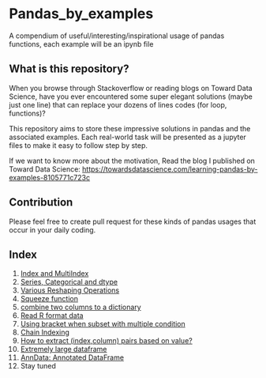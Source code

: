 # Pandas_by_examples

A compendium of useful/interesting/inspirational usage of pandas functions, each example will be an ipynb file


## What is this repository?

When you browse through Stackoverflow or reading blogs on Toward Data Science, have you ever encountered some super elegant solutions (maybe just one line) that can replace your dozens of lines codes (for loop, functions)?

This repository aims to store these impressive solutions in pandas and the associated examples. Each real-world task will be presented as a jupyter files to make it easy to follow step by step.

If we want to know more about the motivation, Read the blog I published on Toward Data Science: https://towardsdatascience.com/learning-pandas-by-examples-8105771c723c

## Contribution

Please feel free to create pull request for these kinds of pandas usages that occur in your daily coding. 

## Index

1. [Index and MultiIndex](https://github.com/frankligy/pandas_by_examples/blob/main/examples/1_index_multiindex.ipynb)
2. [Series, Categorical and dtype](https://github.com/frankligy/pandas_by_examples/blob/main/examples/2_series_category_dtype.ipynb)
3. [Various Reshaping Operations](https://github.com/frankligy/pandas_by_examples/blob/main/examples/3_reshaping.ipynb)
4. [Squeeze function](https://github.com/frankligy/pandas_by_examples/blob/main/examples/4_squeeze.ipynb)
5. [combine two columns to a dictionary](https://github.com/frankligy/pandas_by_examples/blob/main/examples/5_columns2dict.ipynb)
6. [Read R format data](https://github.com/frankligy/pandas_by_examples/blob/main/examples/6_read_R_data.ipynb)
7. [Using bracket when subset with multiple condition](https://github.com/frankligy/pandas_by_examples/blob/main/examples/7_multiple_condition.ipynb)
8. [Chain Indexing](https://github.com/frankligy/pandas_by_examples/blob/main/examples/8_chain_index.ipynb)
9. [How to extract (index,column) pairs based on value?](https://github.com/frankligy/pandas_by_examples/blob/main/examples/9_index_column_pair.ipynb)
10. [Extremely large dataframe](https://github.com/frankligy/pandas_by_examples/blob/main/examples/10_larger_file.ipynb)
11. [AnnData: Annotated DataFrame](https://github.com/frankligy/pandas_by_examples/blob/main/examples/11_anndata.ipynb)
12. Stay tuned